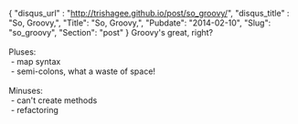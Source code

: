 {
 "disqus_url" : "http://trishagee.github.io/post/so_groovy/",
 "disqus_title" : "So, Groovy,",
 "Title": "So, Groovy,",
 "Pubdate": "2014-02-10",
 "Slug": "so_groovy",
 "Section": "post"
}
Groovy's great, right?<br /><br />Pluses:<br />&nbsp;- map syntax<br />&nbsp;- semi-colons, what a waste of space!<br /><br />Minuses:<br />&nbsp;- can't create methods<br />&nbsp;- refactoring
